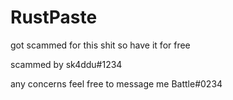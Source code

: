 # RustPaste
got scammed for this shit so have it for free

scammed by sk4ddu#1234


any concerns feel free to message me Battle#0234
